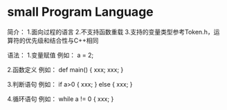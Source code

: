 # small Program Language

简介：
1.面向过程的语言
2.不支持函数重载
3.支持的变量类型参考Token.h，运算符的优先级和结合性与C++相同

语法：
1.变量赋值
例如：
a = 2;

2.函数定义
例如：
def main() {
   xxx;
   xxx;
}

3.判断语句
例如：
if a>0 {
  xxx;
} else {
  xxx;
}

4.循环语句
例如：
while a != 0 {
  xxx;
}
